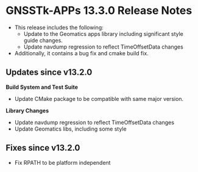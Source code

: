 GNSSTk-APPs 13.3.0 Release Notes
========================

 * This release includes the following:
   * Update to the Geomatics apps library including significant style guide changes. 
   * Update navdump regression to reflect TimeOffsetData changes
 * Additionally, it contains a bug fix and cmake build fix.

Updates since v13.2.0
---------------------

**Build System and Test Suite**
  * Update CMake package to be compatible with same major version.

**Library Changes**
  * Update navdump regression to reflect TimeOffsetData changes
  * Update Geomatics libs, including some style

Fixes since v13.2.0
--------------------
  * Fix RPATH to be platform independent